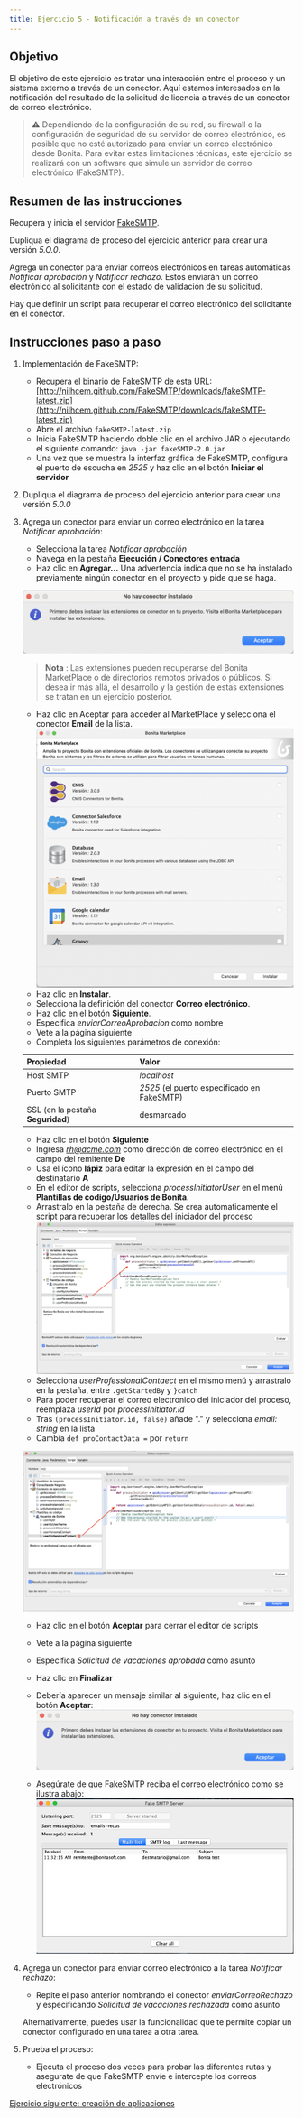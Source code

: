 ```yaml
---
title: Ejercicio 5 - Notificación a través de un conector
---
```


## Objetivo

El objetivo de este ejercicio es tratar una interacción entre el proceso y un sistema externo a través de un conector. Aquí estamos interesados en la notificación del resultado de la solicitud de licencia a través de un conector de correo electrónico.

> ⚠ Dependiendo de la configuración de su red, su firewall o la configuración de seguridad de su servidor de correo electrónico, es posible que no esté autorizado para enviar un correo electrónico desde Bonita.
> Para evitar estas limitaciones técnicas, este ejercicio se realizará con un software que simule un servidor de correo electrónico (FakeSMTP).

## Resumen de las instrucciones

Recupera y inicia el servidor [FakeSMTP](http://nilhcem.github.io/FakeSMTP/downloads/fakeSMTP-latest.zip).

Dupliqua el diagrama de proceso del ejercicio anterior para crear una versión *5.O.0*.

Agrega un conector para enviar correos electrónicos en tareas automáticas *Notificar aprobación* y *Notificar rechazo*. Estos enviarán un correo electrónico al solicitante con el estado de validación de su solicitud.

Hay que definir un script para recuperar el correo electrónico del solicitante en el conector.

## Instrucciones paso a paso

1. Implementación de FakeSMTP:
    - Recupera el binario de FakeSMTP de esta URL: [http://nilhcem.github.com/FakeSMTP/downloads/fakeSMTP-latest.zip](http://nilhcem.github.com/FakeSMTP/downloads/fakeSMTP-latest.zip)
    - Abre el archivo `fakeSMTP-latest.zip`
    - Inicia FakeSMTP haciendo doble clic en el archivo JAR o ejecutando el siguiente comando: `java -jar fakeSMTP-2.0.jar`
    - Una vez que se muestra la interfaz gráfica de FakeSMTP, configura el puerto de escucha en *2525* y haz clic en el botón **Iniciar el servidor**

1. Dupliqua el diagrama de proceso del ejercicio anterior para crear una versión *5.0.0*

1. Agrega un conector para enviar un correo electrónico en la tarea *Notificar aprobación*:
    - Selecciona la tarea *Notificar aprobación*
    - Navega en la pestaña **Ejecución / Conectores entrada**
    - Haz clic en **Agregar...**
    Una advertencia indica que no se ha instalado previamente ningún conector en el proyecto y pide que se haga. 
     
     ![aviso de conector](images/ex05/ex5_00.png)
     >**Nota** : Las extensiones pueden recuperarse del Bonita MarketPlace o de directorios remotos privados o públicos. Si desea ir más allá, el desarrollo y la gestión de estas extensiones se tratan en un ejercicio posterior.
   - Haz clic en Aceptar para acceder al MarketPlace y selecciona el conector **Email** de la lista.  
     ![MarketPlace](images/ex05/ex5_02.png)
   - Haz clic en **Instalar**.  
   - Selecciona la definición del conector **Correo electrónico**.
   - Haz clic en el botón **Siguiente**.
   - Especifica *enviarCorreoAprobacion* como nombre
   - Vete a la página siguiente
    - Completa los siguientes parámetros de conexión:
   
    Propiedad | Valor
    --------- | ------
    Host SMTP | *localhost*
    Puerto SMTP | *2525* (el puerto especificado en FakeSMTP)
    SSL (en la pestaña **Seguridad**) | desmarcado
   
    - Haz clic en el botón **Siguiente**
    - Ingresa *rh@acme.com* como dirección de correo electrónico en el campo del remitente **De**
    - Usa el ícono **lápiz** para editar la expresión en el campo del destinatario **A**
    - En el editor de scripts, selecciona *processInitiatorUser* en el menú **Plantillas de codigo/Usuarios de Bonita**.
    - Arrastralo en la pestaña de derecha. Se crea automaticamente el script para recuperar los detalles del iniciador del proceso
    ![editor script A](images/ex05/ex5_04.png)
    - Selecciona *userProfessionalContaect* en el mismo menú y arrastralo en la pestaña, entre `.getStartedBy` y `}catch`
    - Para poder recuperar el correo electronico del iniciador del proceso, reemplaza *userId* por *processInitiator.id*
    - Tras `(processInitiator.id, false)` añade "." y selecciona *email: string* en la lista
    - Cambia `def proContactData =` por `return`
    
    ![editor script B](images/ex05/ex5_05.png)
    
    - Haz clic en el botón **Aceptar** para cerrar el editor de scripts
    - Vete a la página siguiente
    - Especifica *Solicitud de vacaciones aprobada* como asunto
    - Haz clic en **Finalizar**

    - Debería aparecer un mensaje similar al siguiente, haz clic en el botón **Aceptar**:
   ![mensaje de advertencia de salida no serializable](images/ex05/ex5_00.png)
   
    - Asegúrate de que FakeSMTP reciba el correo electrónico como se ilustra abajo:
   ![Fake SMTP con un mensaje recibido](images/ex05/ex5_01.png)

1. Agrega un conector para enviar correo electrónico a la tarea *Notificar rechazo*:
    - Repite el paso anterior nombrando el conector *enviarCorreoRechazo* y especificando *Solicitud de vacaciones rechazada* como asunto
   
   Alternativamente, puedes usar la funcionalidad que te permite copiar un conector configurado en una tarea a otra tarea.
   
1. Prueba el proceso:
    - Ejecuta el proceso dos veces para probar las diferentes rutas y asegurate de que FakeSMTP envíe e intercepte los correos electrónicos

[Ejercicio siguiente: creación de aplicaciones](06-applications.md)
